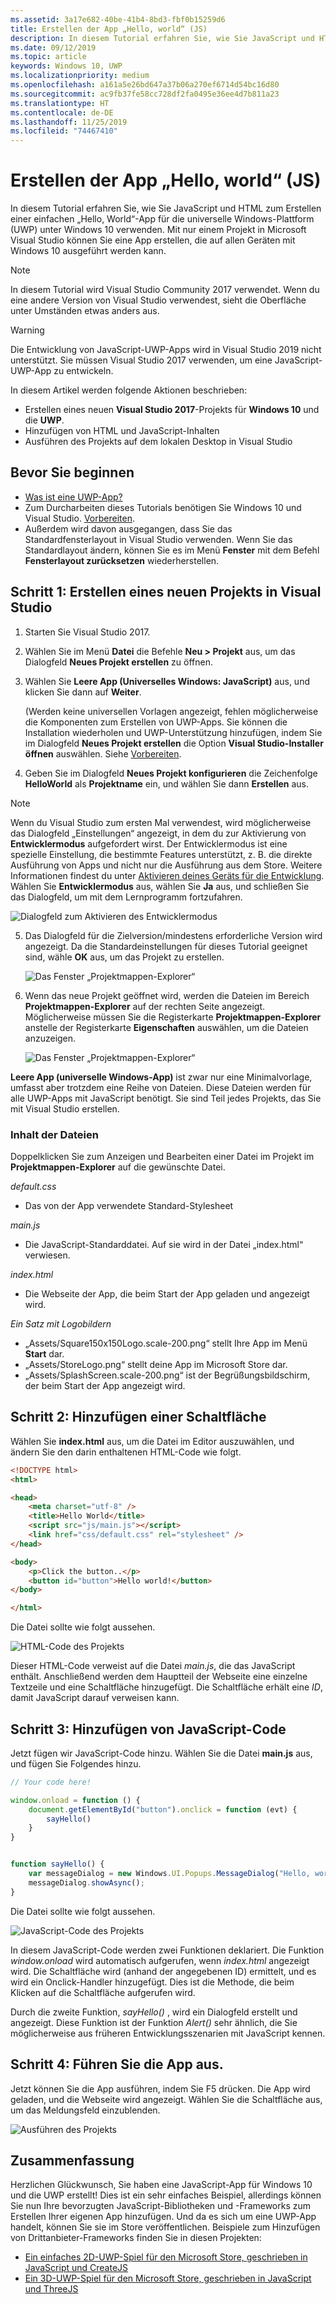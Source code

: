 ```yaml
---
ms.assetid: 3a17e682-40be-41b4-8bd3-fbf0b15259d6
title: Erstellen der App „Hello, world“ (JS)
description: In diesem Tutorial erfahren Sie, wie Sie JavaScript und HTML zum Erstellen einer einfachen &\#0034;Hello, World&\#0034;-App für die universelle Windows-Plattform (UWP) unter Windows 10 verwenden.
ms.date: 09/12/2019
ms.topic: article
keywords: Windows 10, UWP
ms.localizationpriority: medium
ms.openlocfilehash: a161a5e26bd647a37b06a270ef6714d54bc16d80
ms.sourcegitcommit: ac9fb37fe58cc728df2fa0495e36ee4d7b811a23
ms.translationtype: HT
ms.contentlocale: de-DE
ms.lasthandoff: 11/25/2019
ms.locfileid: "74467410"
---
```

# <a name="create-a-hello-world-app-js"></a>Erstellen der App „Hello, world“ (JS)

In diesem Tutorial erfahren Sie, wie Sie JavaScript und HTML zum Erstellen einer einfachen „Hello, World“-App für die universelle Windows-Plattform (UWP) unter Windows 10 verwenden. Mit nur einem Projekt in Microsoft Visual Studio können Sie eine App erstellen, die auf allen Geräten mit Windows 10 ausgeführt werden kann.

> [!NOTE]
> In diesem Tutorial wird Visual Studio Community 2017 verwendet. Wenn du eine andere Version von Visual Studio verwendest, sieht die Oberfläche unter Umständen etwas anders aus.

> [!WARNING]
> Die Entwicklung von JavaScript-UWP-Apps wird in Visual Studio 2019 nicht unterstützt. Sie müssen Visual Studio 2017 verwenden, um eine JavaScript-UWP-App zu entwickeln.

In diesem Artikel werden folgende Aktionen beschrieben:

-   Erstellen eines neuen **Visual Studio 2017**-Projekts für **Windows 10** und die **UWP**.
-   Hinzufügen von HTML und JavaScript-Inhalten
-   Ausführen des Projekts auf dem lokalen Desktop in Visual Studio

## <a name="before-you-start"></a>Bevor Sie beginnen

-   [Was ist eine UWP-App?](universal-application-platform-guide.md)
-   Zum Durcharbeiten dieses Tutorials benötigen Sie Windows 10 und Visual Studio. [Vorbereiten](get-set-up.md).
-   Außerdem wird davon ausgegangen, dass Sie das Standardfensterlayout in Visual Studio verwenden. Wenn Sie das Standardlayout ändern, können Sie es im Menü **Fenster** mit dem Befehl **Fensterlayout zurücksetzen** wiederherstellen.

## <a name="step-1-create-a-new-project-in-visual-studio"></a>Schritt 1: Erstellen eines neuen Projekts in Visual Studio

1.  Starten Sie Visual Studio 2017.

2.  Wählen Sie im Menü **Datei** die Befehle **Neu > Projekt** aus, um das Dialogfeld **Neues Projekt erstellen** zu öffnen.

3.  Wählen Sie **Leere App (Universelles Windows: JavaScript)** aus, und klicken Sie dann auf **Weiter**.

    (Werden keine universellen Vorlagen angezeigt, fehlen möglicherweise die Komponenten zum Erstellen von UWP-Apps. Sie können die Installation wiederholen und UWP-Unterstützung hinzufügen, indem Sie im Dialogfeld **Neues Projekt erstellen** die Option **Visual Studio-Installer öffnen** auswählen. Siehe [Vorbereiten](get-set-up.md).

4.  Geben Sie im Dialogfeld **Neues Projekt konfigurieren** die Zeichenfolge **HelloWorld** als **Projektname** ein, und wählen Sie dann **Erstellen** aus.

> [!NOTE]
> Wenn du Visual Studio zum ersten Mal verwendest, wird möglicherweise das Dialogfeld „Einstellungen“ angezeigt, in dem du zur Aktivierung von **Entwicklermodus** aufgefordert wirst. Der Entwicklermodus ist eine spezielle Einstellung, die bestimmte Features unterstützt, z. B. die direkte Ausführung von Apps und nicht nur die Ausführung aus dem Store. Weitere Informationen findest du unter [Aktivieren deines Geräts für die Entwicklung](enable-your-device-for-development.md). Wählen Sie **Entwicklermodus** aus, wählen Sie **Ja** aus, und schließen Sie das Dialogfeld, um mit dem Lernprogramm fortzufahren.

 ![Dialogfeld zum Aktivieren des Entwicklermodus](images/win10-cs-00.png)

5.  Das Dialogfeld für die Zielversion/mindestens erforderliche Version wird angezeigt. Da die Standardeinstellungen für dieses Tutorial geeignet sind, wähle **OK** aus, um das Projekt zu erstellen.

    ![Das Fenster „Projektmappen-Explorer“](images/win10-cs-02.png)

6.  Wenn das neue Projekt geöffnet wird, werden die Dateien im Bereich **Projektmappen-Explorer** auf der rechten Seite angezeigt. Möglicherweise müssen Sie die Registerkarte **Projektmappen-Explorer** anstelle der Registerkarte **Eigenschaften** auswählen, um die Dateien anzuzeigen.

    ![Das Fenster „Projektmappen-Explorer“](images/win10-js-02.png)

**Leere App (universelle Windows-App)** ist zwar nur eine Minimalvorlage, umfasst aber trotzdem eine Reihe von Dateien. Diese Dateien werden für alle UWP-Apps mit JavaScript benötigt. Sie sind Teil jedes Projekts, das Sie mit Visual Studio erstellen.


### <a name="whats-in-the-files"></a>Inhalt der Dateien

Doppelklicken Sie zum Anzeigen und Bearbeiten einer Datei im Projekt im **Projektmappen-Explorer** auf die gewünschte Datei.

*default.css*

-  Das von der App verwendete Standard-Stylesheet

*main.js*

- Die JavaScript-Standarddatei. Auf sie wird in der Datei „index.html“ verwiesen.

*index.html*

- Die Webseite der App, die beim Start der App geladen und angezeigt wird.

*Ein Satz mit Logobildern*
-   „Assets/Square150x150Logo.scale-200.png“ stellt Ihre App im Menü **Start** dar.
-   „Assets/StoreLogo.png“ stellt deine App im Microsoft Store dar.
-   „Assets/SplashScreen.scale-200.png“ ist der Begrüßungsbildschirm, der beim Start der App angezeigt wird.

## <a name="step-2-adding-a-button"></a>Schritt 2: Hinzufügen einer Schaltfläche

Wählen Sie **index.html** aus, um die Datei im Editor auszuwählen, und ändern Sie den darin enthaltenen HTML-Code wie folgt.

```html
<!DOCTYPE html>
<html>

<head>
    <meta charset="utf-8" />
    <title>Hello World</title>
    <script src="js/main.js"></script>
    <link href="css/default.css" rel="stylesheet" />
</head>

<body>
    <p>Click the button..</p>
    <button id="button">Hello world!</button>
</body>

</html>
```

Die Datei sollte wie folgt aussehen.

 ![HTML-Code des Projekts](images/win10-js-03.png)

Dieser HTML-Code verweist auf die Datei *main.js*, die das JavaScript enthält. Anschließend werden dem Hauptteil der Webseite eine einzelne Textzeile und eine Schaltfläche hinzugefügt. Die Schaltfläche erhält eine *ID*, damit JavaScript darauf verweisen kann.


## <a name="step-3-adding-some-javascript"></a>Schritt 3: Hinzufügen von JavaScript-Code

Jetzt fügen wir JavaScript-Code hinzu. Wählen Sie die Datei **main.js** aus, und fügen Sie Folgendes hinzu.

```javascript
// Your code here!

window.onload = function () {
    document.getElementById("button").onclick = function (evt) {
        sayHello()
    }
}


function sayHello() {
    var messageDialog = new Windows.UI.Popups.MessageDialog("Hello, world!", "Alert");
    messageDialog.showAsync();
}

```

Die Datei sollte wie folgt aussehen.

 ![JavaScript-Code des Projekts](images/win10-js-04.png)

In diesem JavaScript-Code werden zwei Funktionen deklariert. Die Funktion *window.onload* wird automatisch aufgerufen, wenn *index.html* angezeigt wird. Die Schaltfläche wird (anhand der angegebenen ID) ermittelt, und es wird ein Onclick-Handler hinzugefügt. Dies ist die Methode, die beim Klicken auf die Schaltfläche aufgerufen wird.

Durch die zweite Funktion, *sayHello()* , wird ein Dialogfeld erstellt und angezeigt. Diese Funktion ist der Funktion *Alert()* sehr ähnlich, die Sie möglicherweise aus früheren Entwicklungsszenarien mit JavaScript kennen.


## <a name="step-4-run-the-app"></a>Schritt 4: Führen Sie die App aus.

Jetzt können Sie die App ausführen, indem Sie F5 drücken. Die App wird geladen, und die Webseite wird angezeigt. Wählen Sie die Schaltfläche aus, um das Meldungsfeld einzublenden.

 ![Ausführen des Projekts](images/win10-js-05.png)



## <a name="summary"></a>Zusammenfassung


Herzlichen Glückwunsch, Sie haben eine JavaScript-App für Windows 10 und die UWP erstellt! Dies ist ein sehr einfaches Beispiel, allerdings können Sie nun Ihre bevorzugten JavaScript-Bibliotheken und -Frameworks zum Erstellen Ihrer eigenen App hinzufügen. Und da es sich um eine UWP-App handelt, können Sie sie im Store veröffentlichen. Beispiele zum Hinzufügen von Drittanbieter-Frameworks finden Sie in diesen Projekten:

* [Ein einfaches 2D-UWP-Spiel für den Microsoft Store, geschrieben in JavaScript und CreateJS](get-started-tutorial-game-js2d.md)
* [Ein 3D-UWP-Spiel für den Microsoft Store, geschrieben in JavaScript und ThreeJS](get-started-tutorial-game-js3d.md)
